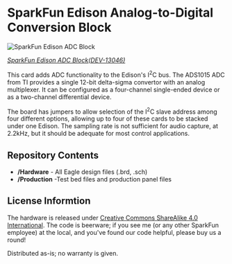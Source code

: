 SparkFun Edison Analog-to-Digital Conversion Block
============================================================

![SparkFun Edison ADC Block](https://cdn.sparkfun.com//assets/parts/1/0/0/6/3/13046-00.jpg)

[*SparkFun Edison ADC Block(DEV-13046)*](https//www.sparkfun.com/products/13046)

This card adds ADC functionality to the Edison's I<sup>2</sup>C bus. The ADS1015 ADC from TI provides a single 12-bit delta-sigma convertor with an analog multiplexer. It can be configured as a four-channel single-ended device or as a two-channel differential device.

The board has jumpers to allow selection of the I<sup>2</sup>C slave address among four different options, allowing up to four of these cards to be stacked under one Edison. The sampling rate is not sufficient for audio capture, at 2.2kHz, but it should be adequate for most control applications.

Repository Contents
-------------------

* **/Hardware** - All Eagle design files (.brd, .sch)
* **/Production** -Test bed files and production panel files

License Informtion
------------------

The hardware is released under [Creative Commons ShareAlike 4.0 International](https://creativecommons.org/licenses/by-sa/4.0/).
The code is beerware; if you see me (or any other SparkFun employee) at the local, and you've found our code helpful, please buy us a round!

Distributed as-is; no warranty is given.

